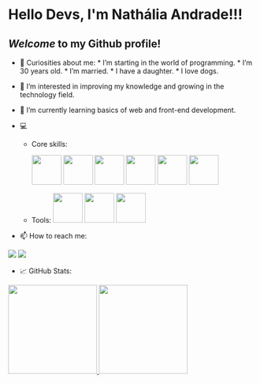 # Hello Devs, I'm __Nathália Andrade__!!!

## *Welcome* to my Github profile!

- 🤔 Curiosities about me:
      * I’m starting in the world of programming.
      * I’m 30 years old.
      * I’m married.
      * I have a daughter.
      * I love dogs.
      
- 👀 I’m interested in improving my knowledge and growing in the technology field.

- 🌱 I’m currently learning basics of web and front-end development.

- :computer: 

   * Core skills:
   
     <img src="https://cdn.jsdelivr.net/gh/devicons/devicon/icons/html5/html5-original-wordmark.svg" width="60" height="60"/>
     
     <img src="https://cdn.jsdelivr.net/gh/devicons/devicon/icons/css3/css3-original-wordmark.svg" width="60" height="60"/>
     
     <img src="https://cdn.jsdelivr.net/gh/devicons/devicon/icons/javascript/javascript-original.svg" width="60" height="60"/>
     
     <img src="https://cdn.jsdelivr.net/gh/devicons/devicon/icons/jest/jest-plain.svg" width="60" height="60"/>
     
     <img src="https://cdn.jsdelivr.net/gh/devicons/devicon/icons/react/react-original-wordmark.svg" width="60" height="60"/>
     
     <img src="https://cdn.jsdelivr.net/gh/devicons/devicon/icons/redux/redux-original.svg" width="60" height="60"/>
               
     
   * Tools:
     <img src="https://cdn.jsdelivr.net/gh/devicons/devicon/icons/git/git-original-wordmark.svg" width="60" height="60"/>
     <img src="https://cdn.jsdelivr.net/gh/devicons/devicon/icons/github/github-original-wordmark.svg" width="60" height="60"/>
     <img src="https://cdn.jsdelivr.net/gh/devicons/devicon/icons/vscode/vscode-original-wordmark.svg" width="60" height="60"/>
        
        
- 📫 How to reach me:

<div>
 <a href="https://www.instagram.com/nathy221/" target="_blank"><img src="https://img.shields.io/badge/-Instagram-%23E4405F?style=for-the-badge&logo=instagram&logoColor=white" target="_blank"></a>
 <a href="https://www.linkedin.com/in/nathalia-marcia/" target="_blank"><img src="https://img.shields.io/badge/-LinkedIn-%230077B5?style=for-the-badge&logo=linkedin&logoColor=white" target="_blank"></a>     
</div>

- :chart_with_upwards_trend: GitHub Stats:

<div>
<a href="https://github.com/NMAResende">
<img height="180em" src="https://github-readme-stats.vercel.app/api/top-langs/?username=NMAResende&layout=compact&langs_count=7&theme=gruvbox"/>
<img height="180em" src="https://github-readme-stats.vercel.app/api?username=NMAResende&show_icons=true&theme=dracula&include_all_commits=true&count_private=true"/>
</div>
      

